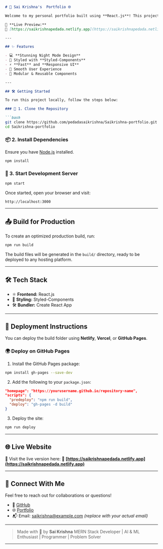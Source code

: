 
````md
# 🚀 Sai Krishna's  Portfolio 🌐

Welcome to my personal portfolio built using **React.js**! This project showcases my work, skills, and ways to connect with me — all presented in a clean, modern, and beautifully animated night-mode interface. 🌌

🌟 **Live Preview:**  
🔗 [https://saikrishnapedada.netlify.app](https://saikrishnapedada.netlify.app)

---

## ✨ Features

- 💻 **Stunning Night Mode Design**
- 🎨 Styled with **Styled-Components**
- ⚡ **Fast** and **Responsive UI**
- 🧠 Smooth User Experience
- 🧩 Modular & Reusable Components

---

## 🛠️ Getting Started

To run this project locally, follow the steps below:

### 🔁 1. Clone the Repository

```bash
git clone https://github.com/pedadasaikrishna/Saikrishna-portfolio.git
cd Saikrishna-portfolio
````

### 📦 2. Install Dependencies

Ensure you have [Node.js](https://nodejs.org) installed.

```bash
npm install
```

### 🚀 3. Start Development Server

```bash
npm start
```

Once started, open your browser and visit:

```
http://localhost:3000
```

---

## 📤 Build for Production

To create an optimized production build, run:

```bash
npm run build
```

The build files will be generated in the `build/` directory, ready to be deployed to any hosting platform.

---

## 🛠️ Tech Stack

* ⚛️ **Frontend:** React.js
* 💅 **Styling:** Styled-Components
* 🛠️ **Bundler:** Create React App

---

## 🚀 Deployment Instructions

You can deploy the build folder using **Netlify**, **Vercel**, or **GitHub Pages**.

### 🌍 Deploy on GitHub Pages

1. Install the GitHub Pages package:

```bash
npm install gh-pages --save-dev
```

2. Add the following to your `package.json`:

```json
"homepage": "https://yourusername.github.io/repository-name",
"scripts": {
  "predeploy": "npm run build",
  "deploy": "gh-pages -d build"
}
```

3. Deploy the site:

```bash
npm run deploy
```

---

## 🌐 Live Website

🎉 Visit the live version here:
🔗 **[https://saikrishnapedada.netlify.app](https://saikrishnapedada.netlify.app)**

---

## 🙌 Connect With Me

Feel free to reach out for collaborations or questions!

* 💼 [GitHub](https://github.com/pedadasaikrishna)
* 🌐 [Portfolio](https://saikrishnapedada.netlify.app)
* 📬 Email: [saikrishna@example.com](mailto:saikrishna@example.com) *(replace with your actual email)*

---

> Made with 💖 by **Sai Krishna**
> MERN Stack Developer | AI & ML Enthusiast | Programmer | Problem Solver

---
